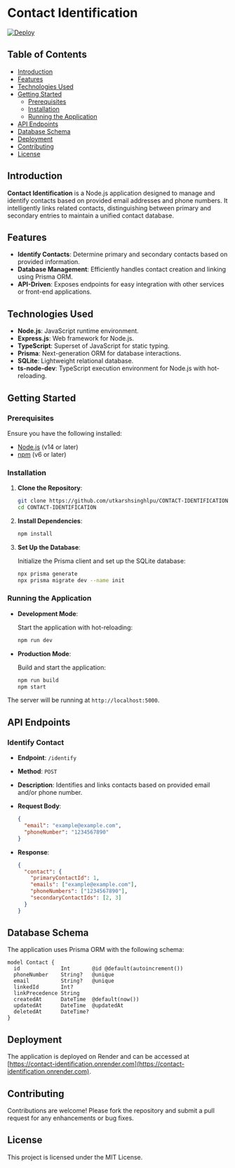 # Contact Identification

[![Deploy](https://img.shields.io/badge/Deployed%20on-Render-blue)](https://contact-identification.onrender.com)

## Table of Contents

- [Introduction](#introduction)
- [Features](#features)
- [Technologies Used](#technologies-used)
- [Getting Started](#getting-started)
  - [Prerequisites](#prerequisites)
  - [Installation](#installation)
  - [Running the Application](#running-the-application)
- [API Endpoints](#api-endpoints)
- [Database Schema](#database-schema)
- [Deployment](#deployment)
- [Contributing](#contributing)
- [License](#license)

## Introduction

**Contact Identification** is a Node.js application designed to manage and identify contacts based on provided email addresses and phone numbers. It intelligently links related contacts, distinguishing between primary and secondary entries to maintain a unified contact database.

## Features

- **Identify Contacts**: Determine primary and secondary contacts based on provided information.
- **Database Management**: Efficiently handles contact creation and linking using Prisma ORM.
- **API-Driven**: Exposes endpoints for easy integration with other services or front-end applications.

## Technologies Used

- **Node.js**: JavaScript runtime environment.
- **Express.js**: Web framework for Node.js.
- **TypeScript**: Superset of JavaScript for static typing.
- **Prisma**: Next-generation ORM for database interactions.
- **SQLite**: Lightweight relational database.
- **ts-node-dev**: TypeScript execution environment for Node.js with hot-reloading.

## Getting Started

### Prerequisites

Ensure you have the following installed:

- [Node.js](https://nodejs.org/) (v14 or later)
- [npm](https://www.npmjs.com/) (v6 or later)

### Installation

1. **Clone the Repository**:

   ```bash
   git clone https://github.com/utkarshsinghlpu/CONTACT-IDENTIFICATION.git
   cd CONTACT-IDENTIFICATION
   ```

2. **Install Dependencies**:

   ```bash
   npm install
   ```

3. **Set Up the Database**:

   Initialize the Prisma client and set up the SQLite database:

   ```bash
   npx prisma generate
   npx prisma migrate dev --name init
   ```

### Running the Application

- **Development Mode**:

  Start the application with hot-reloading:

  ```bash
  npm run dev
  ```

- **Production Mode**:

  Build and start the application:

  ```bash
  npm run build
  npm start
  ```

The server will be running at `http://localhost:5000`.

## API Endpoints

### Identify Contact

- **Endpoint**: `/identify`
- **Method**: `POST`
- **Description**: Identifies and links contacts based on provided email and/or phone number.
- **Request Body**:

  ```json
  {
    "email": "example@example.com",
    "phoneNumber": "1234567890"
  }
  ```

- **Response**:

  ```json
  {
    "contact": {
      "primaryContactId": 1,
      "emails": ["example@example.com"],
      "phoneNumbers": ["1234567890"],
      "secondaryContactIds": [2, 3]
    }
  }
  ```

## Database Schema

The application uses Prisma ORM with the following schema:

```prisma
model Contact {
  id             Int       @id @default(autoincrement())
  phoneNumber    String?   @unique
  email          String?   @unique
  linkedId       Int?
  linkPrecedence String
  createdAt      DateTime  @default(now())
  updatedAt      DateTime  @updatedAt
  deletedAt      DateTime?
}
```

## Deployment

The application is deployed on Render and can be accessed at [https://contact-identification.onrender.com](https://contact-identification.onrender.com).

## Contributing

Contributions are welcome! Please fork the repository and submit a pull request for any enhancements or bug fixes.

## License

This project is licensed under the MIT License.

